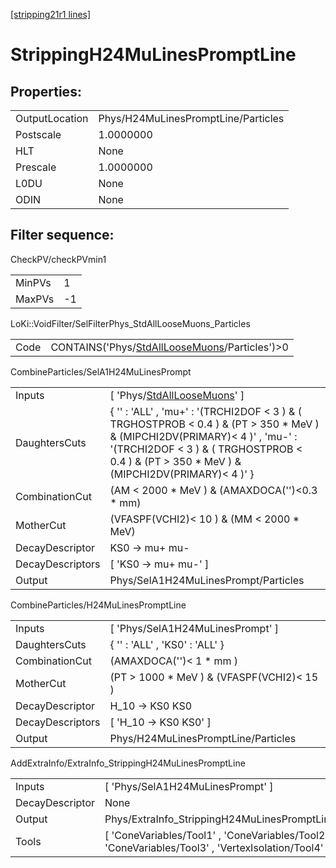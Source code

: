 [[stripping21r1 lines]](./stripping21r1-index)

# StrippingH24MuLinesPromptLine

## Properties:

|                |                                     |
|----------------|-------------------------------------|
| OutputLocation | Phys/H24MuLinesPromptLine/Particles |
| Postscale      | 1.0000000                           |
| HLT            | None                                |
| Prescale       | 1.0000000                           |
| L0DU           | None                                |
| ODIN           | None                                |

## Filter sequence:

CheckPV/checkPVmin1

|        |     |
|--------|-----|
| MinPVs | 1   |
| MaxPVs | -1  |

LoKi::VoidFilter/SelFilterPhys_StdAllLooseMuons_Particles

|      |                                                                                                    |
|------|----------------------------------------------------------------------------------------------------|
| Code | CONTAINS('Phys/[StdAllLooseMuons](./stripping21r1-commonparticles-stdallloosemuons)/Particles')\>0 |

CombineParticles/SelA1H24MuLinesPrompt

|                  |                                                                                                                                                                                                                                  |
|------------------|----------------------------------------------------------------------------------------------------------------------------------------------------------------------------------------------------------------------------------|
| Inputs           | [ 'Phys/[StdAllLooseMuons](./stripping21r1-commonparticles-stdallloosemuons)' ]                                                                                                                                                |
| DaughtersCuts    | { '' : 'ALL' , 'mu+' : '(TRCHI2DOF \< 3 ) & ( TRGHOSTPROB \< 0.4 ) & (PT \> 350 \* MeV ) & (MIPCHI2DV(PRIMARY)\< 4 )' , 'mu-' : '(TRCHI2DOF \< 3 ) & ( TRGHOSTPROB \< 0.4 ) & (PT \> 350 \* MeV ) & (MIPCHI2DV(PRIMARY)\< 4 )' } |
| CombinationCut   | (AM \< 2000 \* MeV ) & (AMAXDOCA('')\<0.3 \* mm)                                                                                                                                                                                 |
| MotherCut        | (VFASPF(VCHI2)\< 10 ) & (MM \< 2000 \* MeV)                                                                                                                                                                                      |
| DecayDescriptor  | KS0 -\> mu+ mu-                                                                                                                                                                                                                  |
| DecayDescriptors | [ 'KS0 -\> mu+ mu-' ]                                                                                                                                                                                                          |
| Output           | Phys/SelA1H24MuLinesPrompt/Particles                                                                                                                                                                                             |

CombineParticles/H24MuLinesPromptLine

|                  |                                              |
|------------------|----------------------------------------------|
| Inputs           | [ 'Phys/SelA1H24MuLinesPrompt' ]           |
| DaughtersCuts    | { '' : 'ALL' , 'KS0' : 'ALL' }               |
| CombinationCut   | (AMAXDOCA('')\< 1 \* mm )                    |
| MotherCut        | (PT \> 1000 \* MeV ) & (VFASPF(VCHI2)\< 15 ) |
| DecayDescriptor  | H_10 -\> KS0 KS0                             |
| DecayDescriptors | [ 'H_10 -\> KS0 KS0' ]                     |
| Output           | Phys/H24MuLinesPromptLine/Particles          |

AddExtraInfo/ExtraInfo_StrippingH24MuLinesPromptLine

|                 |                                                                                                       |
|-----------------|-------------------------------------------------------------------------------------------------------|
| Inputs          | [ 'Phys/SelA1H24MuLinesPrompt' ]                                                                    |
| DecayDescriptor | None                                                                                                  |
| Output          | Phys/ExtraInfo_StrippingH24MuLinesPromptLine/Particles                                                |
| Tools           | [ 'ConeVariables/Tool1' , 'ConeVariables/Tool2' , 'ConeVariables/Tool3' , 'VertexIsolation/Tool4' ] |
